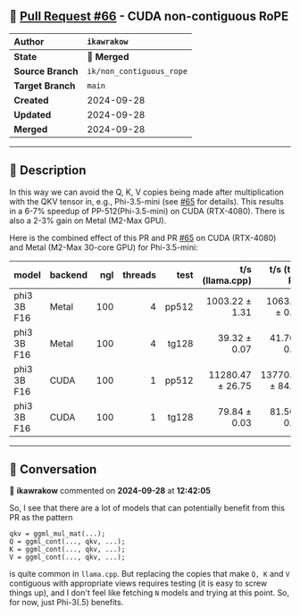 ## 🔀 [Pull Request #66](https://github.com/ikawrakow/ik_llama.cpp/pull/66) - CUDA non-contiguous RoPE

| **Author** | `ikawrakow` |
| :--- | :--- |
| **State** | 🔀 **Merged** |
| **Source Branch** | `ik/non_contiguous_rope` |
| **Target Branch** | `main` |
| **Created** | 2024-09-28 |
| **Updated** | 2024-09-28 |
| **Merged** | 2024-09-28 |

---

## 📄 Description

In this way we can avoid the Q, K, V copies being made after multiplication with the QKV tensor in, e.g., Phi-3.5-mini (see [#65](https://github.com/ikawrakow/ik_llama.cpp/issues/65) for details). This results in a 6-7% speedup of PP-512(Phi-3.5-mini) on CUDA (RTX-4080). There is also a 2-3% gain on Metal (M2-Max GPU).

Here is the combined effect of this PR and PR [#65](https://github.com/ikawrakow/ik_llama.cpp/issues/65) on CUDA (RTX-4080) and Metal (M2-Max 30-core GPU) for Phi-3.5-mini:

| model        | backend    | ngl | threads |          test |   t/s (llama.cpp)    |  t/s (this PR)   |  Speedup |
| -------------| ---------- | --: | ------: | ------------: | -------------------: | ---------------: | -------: |
| phi3 3B F16  | Metal      | 100 |       4 |         pp512 |       1003.22 ± 1.31 |   1063.84 ± 0.63 |  1.060   |
| phi3 3B F16  | Metal      | 100 |       4 |         tg128 |         39.32 ± 0.07 |     41.70 ± 0.06 |  1.061   |
| phi3 3B F16  | CUDA       | 100 |       1 |         pp512 |     11280.47 ± 26.75 | 13770.42 ± 84.46 |  1.221   |
| phi3 3B F16  | CUDA       | 100 |       1 |         tg128 |         79.84 ± 0.03 |     81.50 ± 0.02 |  1.021   |

---

## 💬 Conversation

👤 **ikawrakow** commented on **2024-09-28** at **12:42:05**

So, I see that there are a lot of models that can potentially benefit from this PR as the pattern
```
qkv = ggml_mul_mat(...);
Q = ggml_cont(..., qkv, ...);
K = ggml_cont(..., qkv, ...);
V = ggml_cont(..., qkv, ...);
```
is quite common in `llama.cpp`. But replacing the copies that make `Q, K` and `V` contiguous with appropriate views requires testing (it is easy to screw things up), and I don't feel like fetching `N` models and trying at this point. So, for now, just Phi-3(.5) benefits.
